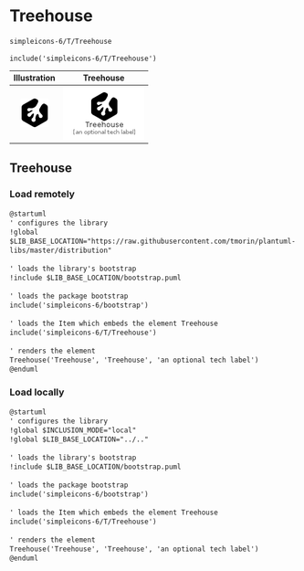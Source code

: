 # Treehouse


```text
simpleicons-6/T/Treehouse
```

```text
include('simpleicons-6/T/Treehouse')
```



| Illustration | Treehouse |
| :---: | :---: |
| ![illustration for Illustration](../../simpleicons-6/T/Treehouse.png) | ![illustration for Treehouse](../../simpleicons-6/T/Treehouse.Local.png) |




## Treehouse

### Load remotely
```plantuml
@startuml
' configures the library
!global $LIB_BASE_LOCATION="https://raw.githubusercontent.com/tmorin/plantuml-libs/master/distribution"

' loads the library's bootstrap
!include $LIB_BASE_LOCATION/bootstrap.puml

' loads the package bootstrap
include('simpleicons-6/bootstrap')

' loads the Item which embeds the element Treehouse
include('simpleicons-6/T/Treehouse')

' renders the element
Treehouse('Treehouse', 'Treehouse', 'an optional tech label')
@enduml
```

### Load locally
```plantuml
@startuml
' configures the library
!global $INCLUSION_MODE="local"
!global $LIB_BASE_LOCATION="../.."

' loads the library's bootstrap
!include $LIB_BASE_LOCATION/bootstrap.puml

' loads the package bootstrap
include('simpleicons-6/bootstrap')

' loads the Item which embeds the element Treehouse
include('simpleicons-6/T/Treehouse')

' renders the element
Treehouse('Treehouse', 'Treehouse', 'an optional tech label')
@enduml
```

